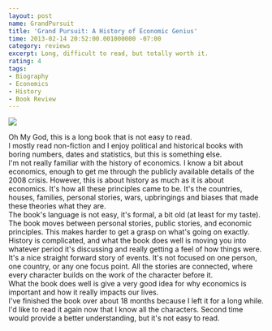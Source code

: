 ```yaml
---
layout: post
name: GrandPursuit
title: 'Grand Pursuit: A History of Economic Genius'
time: 2013-02-14 20:52:00.001000000 -07:00
category: reviews
excerpt: Long, difficult to read, but totally worth it.
rating: 4
tags:
- Biography
- Economics
- History
- Book Review
---
```

<img class="imageOnRight" src="{{ site.imgFolder_reviews }}{{ page.name }}/GrandPursuitCover.png">

<div class="stars" title="{{ page.rating }} Stars" data-percent="{{ page.rating }}"></div>

Oh My God, this is a long book that is not easy to read.  
I mostly read non-fiction and I enjoy political and historical books with boring numbers, dates and statistics, but this is something else.  
I'm not really familiar with the history of economics. I know a bit about economics, enough to get me through the publicly available details of the 2008 crisis. However, this is about history as much as it is about economics. It's how all these principles came to be. It's the countries, houses, families, personal stories, wars, upbringings and biases that made these theories what they are.  
The book's language is not easy, it's formal, a bit old (at least for my taste). The book moves between personal stories, public stories, and economic principles. This makes harder to get a grasp on what's going on exactly.  
History is complicated, and what the book does well is moving you into whatever period it's discussing and really getting a feel of how things were. It's a nice straight forward story of events. It's not focused on one person, one country, or any one focus point. All the stories are connected, where every character builds on the work of the character before it.  
What the book does well is give a very good idea for why economics is important and how it really impacts our lives.  
I've finished the book over about 18 months because I left it for a long while. I'd like to read it again now that I know all the characters. Second time would provide a better understanding, but it's not easy to read.  
